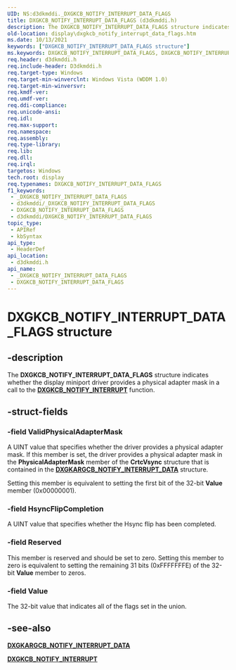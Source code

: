 ```yaml
---
UID: NS:d3dkmddi._DXGKCB_NOTIFY_INTERRUPT_DATA_FLAGS
title: DXGKCB_NOTIFY_INTERRUPT_DATA_FLAGS (d3dkmddi.h)
description: The DXGKCB_NOTIFY_INTERRUPT_DATA_FLAGS structure indicates whether the display miniport driver provides a physical adapter mask in a call to the DxgkCbNotifyInterrupt function.
old-location: display\dxgkcb_notify_interrupt_data_flags.htm
ms.date: 10/13/2021
keywords: ["DXGKCB_NOTIFY_INTERRUPT_DATA_FLAGS structure"]
ms.keywords: DXGKCB_NOTIFY_INTERRUPT_DATA_FLAGS, DXGKCB_NOTIFY_INTERRUPT_DATA_FLAGS structure [Display Devices], DmStructs_bfff264e-44a2-458c-ab0d-c103d4b76f71.xml, _DXGKCB_NOTIFY_INTERRUPT_DATA_FLAGS, d3dkmddi/DXGKCB_NOTIFY_INTERRUPT_DATA_FLAGS, display.dxgkcb_notify_interrupt_data_flags
req.header: d3dkmddi.h
req.include-header: D3dkmddi.h
req.target-type: Windows
req.target-min-winverclnt: Windows Vista (WDDM 1.0)
req.target-min-winversvr: 
req.kmdf-ver: 
req.umdf-ver: 
req.ddi-compliance: 
req.unicode-ansi: 
req.idl: 
req.max-support: 
req.namespace: 
req.assembly: 
req.type-library: 
req.lib: 
req.dll: 
req.irql: 
targetos: Windows
tech.root: display
req.typenames: DXGKCB_NOTIFY_INTERRUPT_DATA_FLAGS
f1_keywords:
 - _DXGKCB_NOTIFY_INTERRUPT_DATA_FLAGS
 - d3dkmddi/_DXGKCB_NOTIFY_INTERRUPT_DATA_FLAGS
 - DXGKCB_NOTIFY_INTERRUPT_DATA_FLAGS
 - d3dkmddi/DXGKCB_NOTIFY_INTERRUPT_DATA_FLAGS
topic_type:
 - APIRef
 - kbSyntax
api_type:
 - HeaderDef
api_location:
 - d3dkmddi.h
api_name:
 - _DXGKCB_NOTIFY_INTERRUPT_DATA_FLAGS
 - DXGKCB_NOTIFY_INTERRUPT_DATA_FLAGS
---
```


# DXGKCB_NOTIFY_INTERRUPT_DATA_FLAGS structure

## -description

The **DXGKCB_NOTIFY_INTERRUPT_DATA_FLAGS** structure indicates whether the display miniport driver provides a physical adapter mask in a call to the [**DXGKCB_NOTIFY_INTERRUPT**](nc-d3dkmddi-dxgkcb_notify_interrupt.md) function.

## -struct-fields

### -field ValidPhysicalAdapterMask

A UINT value that specifies whether the driver provides a physical adapter mask. If this member is set, the driver provides a physical adapter mask in the **PhysicalAdapterMask** member of the **CrtcVsync** structure that is contained in the [**DXGKARGCB_NOTIFY_INTERRUPT_DATA**](ns-d3dkmddi-_dxgkargcb_notify_interrupt_data.md) structure.

Setting this member is equivalent to setting the first bit of the 32-bit **Value** member (0x00000001).

### -field HsyncFlipCompletion

A UINT value that specifies whether the Hsync flip has been completed.

### -field Reserved

This member is reserved and should be set to zero. Setting this member to zero is equivalent to setting the remaining 31 bits (0xFFFFFFFE) of the 32-bit **Value** member to zeros.

### -field Value

The 32-bit value that indicates all of the flags set in the union.

## -see-also

[**DXGKARGCB_NOTIFY_INTERRUPT_DATA**](ns-d3dkmddi-_dxgkargcb_notify_interrupt_data.md)

[**DXGKCB_NOTIFY_INTERRUPT**](nc-d3dkmddi-dxgkcb_notify_interrupt.md)
